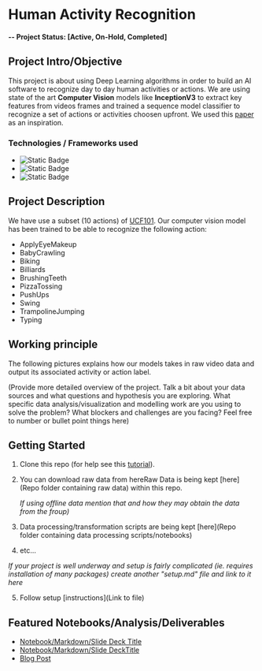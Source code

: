 # Human Activity Recognition

#### -- Project Status: [Active, On-Hold, Completed]

## Project Intro/Objective
This project is about using Deep Learning algorithms in order to build an AI software to recognize day to day human activities or actions. We are using state of the art **Computer Vision** models like **InceptionV3** to extract key features from videos frames and trained a sequence model classifier to recognize a set of actions or activities choosen upfront.
We used this [paper](https://arxiv.org/pdf/1411.4389.pdf) as an inspiration.
### Technologies / Frameworks used 
* ![Static Badge](https://img.shields.io/badge/Python-3.8-green)
* ![Static Badge](https://img.shields.io/badge/opencv-4.8-green)
* ![Static Badge](https://img.shields.io/badge/keras-2.13-green)

## Project Description
We have use a subset (10 actions) of [UCF101](https://www.crcv.ucf.edu/data/UCF101.php). Our computer vision model has been trained to be  able to recognize the following action:
* ApplyEyeMakeup       
* BabyCrawling         
* Biking               
* Billiards            
* BrushingTeeth        
* PizzaTossing         
* PushUps              
* Swing                
* TrampolineJumping    
* Typing


## Working principle
The following pictures explains how our models takes in raw video data and output its associated activity or action label.

(Provide more detailed overview of the project.  Talk a bit about your data sources and what questions and hypothesis you are exploring. What specific data analysis/visualization and modelling work are you using to solve the problem? What blockers and challenges are you facing?  Feel free to number or bullet point things here)



## Getting Started

1. Clone this repo (for help see this [tutorial](https://help.github.com/articles/cloning-a-repository/)).
2. You can download raw data from hereRaw Data is being kept [here](Repo folder containing raw data) within this repo.

    *If using offline data mention that and how they may obtain the data from the froup)*
    
3. Data processing/transformation scripts are being kept [here](Repo folder containing data processing scripts/notebooks)
4. etc...

*If your project is well underway and setup is fairly complicated (ie. requires installation of many packages) create another "setup.md" file and link to it here*  

5. Follow setup [instructions](Link to file)

## Featured Notebooks/Analysis/Deliverables
* [Notebook/Markdown/Slide Deck Title](link)
* [Notebook/Markdown/Slide DeckTitle](link)
* [Blog Post](link)




